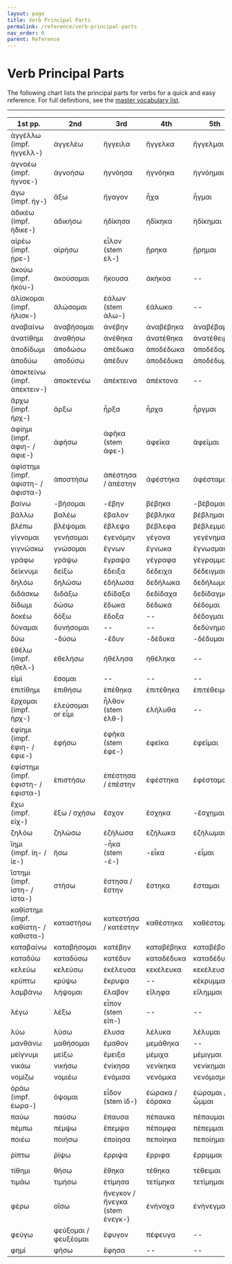 ```yaml
---
layout: page
title: Verb Principal Parts
permalink: /reference/verb-principal-parts
nav_order: 0
parent: Reference
---
```


# Verb Principal Parts

The following chart lists the principal parts for verbs for a quick and easy reference. For full definitions, see the [master vocabulary list](../vocabulary/master).

***

| 1st pp. | 2nd | 3rd | 4th | 5th | 6th |
| ----------- | ----------- | ----------- | ----------- | ----------- | ----------- |
| ἀγγέλλω<br>(impf. ἠγγελλ-) | ἀγγελέω | ἤγγειλα | ἤγγελκα | ἤγγελμαι | ἠγγέλθην |
| ἀγνοέω<br>(impf. ἠγνοε-) | ἀγνοήσω | ἠγνόησα | ἠγνόηκα | ἠγνόημαι | ἠγνοήθην |
| ἄγω<br>(impf. ἠγ-) | ἄξω | ἤγαγον | ἦχα | ἦγμαι | ἤχθην |
| ἀδικέω<br>(impf. ἠδικε-) | ἀδικήσω | ἠδίκησα | ἠδίκηκα | ἠδίκημαι | ἠδικήθην |
| αἱρέω<br>(impf. ᾑρε-) | αἱρήσω | εἷλον<br>(stem ἑλ-) | ᾕρηκα | ᾕρημαι | ᾑρέθην |
| ἀκούω<br>(impf. ἠκου-) | ἀκούσομαι | ἤκουσα | ἀκήκοα | -- | ἠκούσθην |
| ἁλίσκομαι<br>(impf. ἡλισκ-) | ἁλώσομαι | ἑάλων<br>(stem ἁλω-) | ἑάλωκα | -- | -- |
| ἀναβαίνω | ἀναβήσομαι | ἀνέβην | ἀναβέβηκα | ἀναβέβαμαι | ἀνεβάθην |
| ἀνατίθημι | ἀναθήσω | ἀνέθηκα | ἀνατέθηκα | ἀνατέθειμαι | ἀνετέθην |
| ἀποδίδωμι | ἀποδώσω | ἀπέδωκα | ἀποδέδωκα | ἀποδέδομαι | ἀπεδόθην |
| ἀποδύω | ἀποδύσω | ἀπέδυν | ἀποδέδυκα | ἀποδέδυμαι | ἀπεδύθην |
| ἀποκτείνω<br>(impf. ἀπεκτειν-) | ἀποκτενέω | ἀπέκτεινα | ἀπέκτονα | -- | -- |
| ἄρχω<br>(impf. ἠρχ-) | ἄρξω | ἦρξα | ἦρχα | ἦργμαι | ἤρχθην |
| ἀφίημι<br>(impf. ἀφιη- / ἀφιε-) | ἀφήσω | ἀφῆκα<br>(stem ἀφε-) | ἀφεῖκα | ἀφεῖμαι | ἀφείθην |
| ἀφίστημι<br>(impf. ἀφιστη- / ἀφιστα-) | ἀποστήσω | ἀπέστησα / ἀπέστην | ἀφέστηκα | ἀφέσταμαι | ἀπεστάθην |
| βαίνω | -βήσομαι | -ἔβην | βέβηκα | -βέβαμαι | -ἐβάθην |
| βάλλω | βαλέω | ἔβαλον | βέβληκα | βέβλημαι | ἐβλήθην |
| βλέπω | βλέψομαι | ἔβλεψα | βέβλεφα | βέβλεμμαι | ἐβλέφθην |
| γίγνομαι | γενήσομαι | ἐγενόμην | γέγονα | γεγένημαι | ἐγενήθην |
| γιγνώσκω | γνώσομαι | ἔγνων | ἔγνωκα | ἔγνωσμαι | ἐγνώσθην |
| γράφω | γράψω | ἔγραψα | γέγραφα | γέγραμμαι | ἐγράφην |
| δείκνυμι | δείξω | ἔδειξα | δέδειχα | δέδειγμαι | ἐδείχθην |
| δηλόω | δηλώσω | ἐδήλωσα | δεδήλωκα | δεδήλωμαι | ἐδήλωθην |
| διδάσκω | διδάξω | ἐδίδαξα | δεδίδαχα | δεδίδαγμαι | ἐδιδάχθην |
| δίδωμι | δώσω | ἔδωκα | δέδωκα | δέδομαι | ἐδόθην |
| δοκέω | δόξω | ἔδοξα | -- | δέδογμαι | -ἐδόχθην |
| δύναμαι | δυνήσομαι | -- | -- | δεδύνημαι | ἐδυνήθην |
| δύω | -δύσω | -ἔδυν | -δέδυκα | -δέδυμαι | -ἐδύθην |
| ἐθέλω<br>(impf. ἠθελ-) | ἐθελήσω | ἠθέλησα | ἠθέληκα | -- | -- |
| εἰμί | ἔσομαι | -- | -- | -- | -- |
| ἐπιτίθημι | ἐπιθήσω | ἐπέθηκα | ἐπιτέθηκα | ἐπιτέθειμαι | ἐπετέθην |
| ἔρχομαι<br>(impf. ἠρχ-) | ἐλεύσομαι or εἶμι | ἦλθον<br>(stem ἐλθ-) | ἐλήλυθα | -- | -- |
| ἐφίημι<br>(impf. ἐφιη- / ἐφιε-) | ἐφήσω | ἐφῆκα<br>(stem ἐφε-) | ἐφεῖκα | ἐφεῖμαι | ἐφείθην |
| ἐφίστημι<br>(impf. ἐφιστη- / ἐφιστα-) | ἐπιστήσω | ἐπέστησα / ἐπέστην | ἐφέστηκα | ἐφέσταμαι | ἐπεστάθην |
| ἔχω<br>(impf. εἰχ-) | ἕξω / σχήσω | ἔσχον | ἔσχηκα | -ἔσχημαι | ἐσχέθην |
| ζηλόω | ζηλώσω | ἐζήλωσα | ἐζήλωκα | ἐζήλωμαι | ἐζηλώθην |
| ἵημι<br>(impf. ἱη- / ἱε-) | ἥσω | -ἧκα<br>(stem -ἑ-) | -εἷκα | -εἷμαι | -εἵθην |
| ἵστημι<br>(impf. ἱστη- / ἱστα-) | στήσω | ἔστησα / ἔστην | ἕστηκα | ἕσταμαι | ἐστάθην |
| καθίστημι<br>(impf. καθίστη- / καθιστα-) | καταστήσω | κατεστήσα / κατέστην | καθέστηκα | καθέσταμαι | καθεστάθην |
| καταβαίνω | καταβήσομαι | κατέβην | καταβέβηκα | καταβέβαμαι | κατεβάθην |
| καταδύω | καταδύσω | κατέδυν | καταδέδυκα | καταδέδυμαι | κατεδύθην |
| κελεύω | κελεύσω | ἐκέλευσα | κεκέλευκα | κεκέλευσμαι | ἐκελεύσθην |
| κρύπτω | κρύψω | ἔκρυψα | -- | κέκρυμμαι | ἐκρύφθην |
| λαμβάνω | λήψομαι | ἔλαβον | εἴληφα | εἴλημμαι | ἐλήφθην |
| λέγω | λέξω | εἶπον<br>(stem εἰπ-) | -- | -- | -- |
| λύω | λύσω | ἔλυσα | λέλυκα | λέλυμαι | ἐλύθην |
| μανθάνω | μαθήσομαι | ἔμαθον | μεμάθηκα | -- | -- |
| μείγνυμι | μείξω | ἔμειξα | μέμιχα | μέμιγμαι | ἐμίγην |
| νικάω | νικήσω | ἐνίκησα | νενίκηκα | νενίκημαι | ἐνικήθην |
| νομίζω | νομιέω | ἐνόμισα | νενόμικα | νενόμισμαι | ἐνομίσθην |
| ὁράω<br>(impf. ἑωρα-)| ὄψομαι | εἶδον<br>(stem ἰδ-) | ἑώρακα / ἑόρακα | ἑώραμαι / ὦμμαι | ὤφθην |  
| παύω | παύσω | ἔπαυσα | πέπαυκα | πέπαυμαι | ἐπαύθην |
| πέμπω | πέμψω | ἔπεμψα | πέπομφα | πέπεμμαι | ἐπέμφθην |
| ποιέω | ποιήσω | ἐποίησα | πεποίηκα | πεποίημαι | ἐποιήθην |
| ῥίπτω | ῥίψω | ἔρριψα | ἔρριφα | ἔρριμμαι | ἐρρίφθην / ερρίφην |
| τίθημι | θήσω | ἔθηκα | τέθηκα | τέθειμαι | ἐτέθην |
| τιμάω | τιμήσω | ἐτίμησα | τετίμηκα | τετίμημαι | ἐτιμήθην |
| φέρω | οἴσω | ἤνεγκον / ἤνεγκα<br>(stem ἐνεγκ-)| ἐνήνοχα | ἐνήνεγμαι | ἠνέχθην<br>(stem ἐνεχθ-) |
| φεύγω | φεύξομαι / φευξέομαι | ἔφυγον | πέφευγα | -- | -- |
| φημί | φήσω | ἔφησα | -- | -- | -- |
